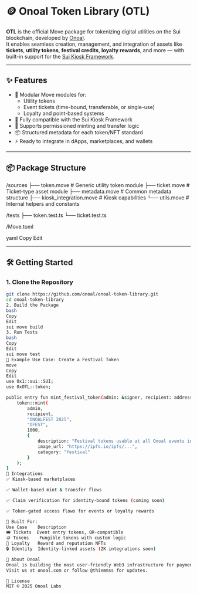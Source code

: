 # 🪙 Onoal Token Library (OTL)

**OTL** is the official Move package for tokenizing digital utilities on the Sui blockchain, developed by [Onoal](https://onoal.com).  
It enables seamless creation, management, and integration of assets like **tickets**, **utility tokens**, **festival credits**, **loyalty rewards**, and more — with built-in support for the [Sui Kiosk Framework](https://docs.sui.io/build/programming/kiosk).

---

## ✨ Features

- 🧱 Modular Move modules for:
  - Utility tokens
  - Event tickets (time-bound, transferable, or single-use)
  - Loyalty and point-based systems
- 🧩 Fully compatible with the Sui Kiosk Framework
- 🔐 Supports permissioned minting and transfer logic
- 📦 Structured metadata for each token/NFT standard
- ⚡️ Ready to integrate in dApps, marketplaces, and wallets

---

## 📦 Package Structure

/sources
├── token.move # Generic utility token module
├── ticket.move # Ticket-type asset module
├── metadata.move # Common metadata structure
├── kiosk_integration.move # Kiosk capabilities
└── utils.move # Internal helpers and constants

/tests
├── token.test.ts
└── ticket.test.ts

/Move.toml

yaml
Copy
Edit

---

## 🛠️ Getting Started

### 1. Clone the Repository

```bash
git clone https://github.com/onoal/onoal-token-library.git
cd onoal-token-library
2. Build the Package
bash
Copy
Edit
sui move build
3. Run Tests
bash
Copy
Edit
sui move test
🧪 Example Use Case: Create a Festival Token
move
Copy
Edit
use 0x1::sui::SUI;
use 0xOTL::token;

public entry fun mint_festival_token(admin: &signer, recipient: address) {
    token::mint(
        admin,
        recipient,
        "ONOALFEST 2025",
        "OFEST",
        1000,
        {
            description: "Festival tokens usable at all Onoal events in 2025.",
            image_url: "https://ipfs.io/ipfs/...",
            category: "festival"
        }
    );
}
🧰 Integrations
✅ Kiosk-based marketplaces

✅ Wallet-based mint & transfer flows

✅ Claim verification for identity-bound tokens (coming soon)

✅ Token-gated access flows for events or loyalty rewards

🧩 Built For:
Use Case	Description
🎟️ Tickets	Event entry tokens, QR-compatible
🪙 Tokens	Fungible tokens with custom logic
💎 Loyalty	Reward and reputation NFTs
🔒 Identity	Identity-linked assets (ZK integrations soon)

🧠 About Onoal
Onoal is building the most user-friendly Web3 infrastructure for payments, tokens, and identity — powering real-world use cases in events, commerce, and loyalty.
Visit us at onoal.com or follow @thiemmss for updates.

📜 License
MIT © 2025 Onoal Labs